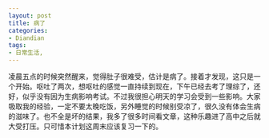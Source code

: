 ```yaml
---
layout: post
title: 病了
categories:
- Diandian
tags:
- 日常生活, 
---
```

凌晨五点的时候突然醒来，觉得肚子很难受，估计是病了。接着才发现，这只是一个开始。呕吐了两次，想呕吐的感觉一直持续到现在，下午已经去考了理综了，还好，似乎没有因为生病影响考试。不过我很担心明天的学习会受到一些影响。大家吸取我的经验，一定不要太晚吃饭，另外睡觉的时候别受凉了，很久没有体会生病的滋味了。也不全是坏的结果，我多了很多时间看文章，这种乐趣进了高中之后就大受打压。只可惜本计划这周末应该复习一下的。